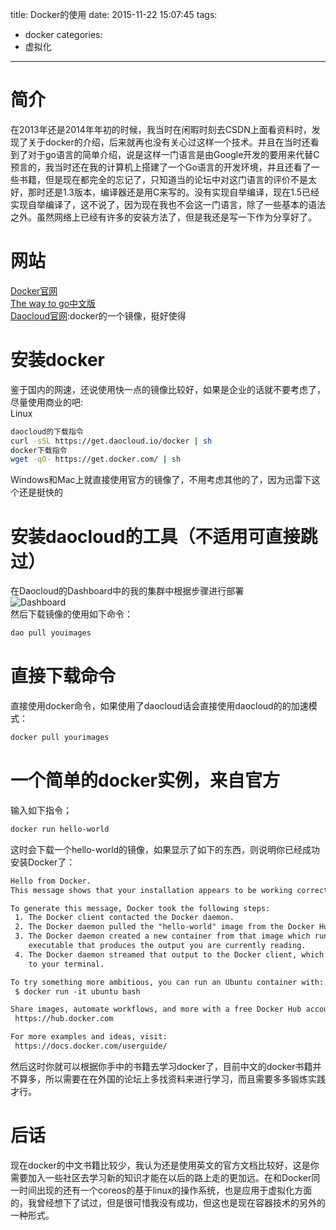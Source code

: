 title: Docker的使用
date: 2015-11-22 15:07:45
tags:
- docker
categories:
- 虚拟化
---

# 简介
在2013年还是2014年年初的时候，我当时在闲暇时刻去CSDN上面看资料时，发现了关于docker的介绍，后来就再也没有关心过这样一个技术。并且在当时还看到了对于go语言的简单介绍，说是这样一门语言是由Google开发的要用来代替C预言的，我当时还在我的计算机上搭建了一个Go语言的开发环境，并且还看了一些书籍，但是现在都完全的忘记了，只知道当的论坛中对这门语言的评价不是太好，那时还是1.3版本，编译器还是用C来写的。没有实现自举编译，现在1.5已经实现自举编译了，这不说了，因为现在我也不会这一门语言，除了一些基本的语法之外。虽然网络上已经有许多的安装方法了，但是我还是写一下作为分享好了。

# 网站
[Docker官网](www.docker.com)  
[The way to go中文版](https://github.com/Unknwon/the-way-to-go_ZH_CN)  
[Daocloud官网](www.daocloud.io):docker的一个镜像，挺好使得

# 安装docker
鉴于国内的网速，还说使用快一点的镜像比较好，如果是企业的话就不要考虑了，尽量使用商业的吧:  
Linux  
```bash
daocloud的下载指令
curl -sSL https://get.daocloud.io/docker | sh
docker下载指令
wget -qO- https://get.docker.com/ | sh
```
Windows和Mac上就直接使用官方的镜像了，不用考虑其他的了，因为迅雷下这个还是挺快的

# 安装daocloud的工具（不适用可直接跳过）
在Daocloud的Dashboard中的我的集群中根据步骤进行部署  
![Dashboard](http://7xokkh.com1.z0.glb.clouddn.com/dashboard.png)  
然后下载镜像的使用如下命令：
```bash
dao pull youimages
```

# 直接下载命令
直接使用docker命令，如果使用了daocloud话会直接使用daocloud的的加速模式：
```bash
docker pull yourimages
```

# 一个简单的docker实例，来自官方
输入如下指令；
```bash
docker run hello-world
```
这时会下载一个hello-world的镜像，如果显示了如下的东西，则说明你已经成功安装Docker了：
```txt
Hello from Docker.
This message shows that your installation appears to be working correctly.

To generate this message, Docker took the following steps:
 1. The Docker client contacted the Docker daemon.
 2. The Docker daemon pulled the "hello-world" image from the Docker Hub.
 3. The Docker daemon created a new container from that image which runs the
    executable that produces the output you are currently reading.
 4. The Docker daemon streamed that output to the Docker client, which sent it
    to your terminal.

To try something more ambitious, you can run an Ubuntu container with:
 $ docker run -it ubuntu bash

Share images, automate workflows, and more with a free Docker Hub account:
 https://hub.docker.com

For more examples and ideas, visit:
 https://docs.docker.com/userguide/

```
然后这时你就可以根据你手中的书籍去学习docker了，目前中文的docker书籍并不算多，所以需要在在外国的论坛上多找资料来进行学习，而且需要多多锻炼实践才行。

# 后话
现在docker的中文书籍比较少，我认为还是使用英文的官方文档比较好，这是你需要加入一些社区去学习新的知识才能在以后的路上走的更加远。在和Docker同一时间出现的还有一个coreos的基于linux的操作系统，也是应用于虚拟化方面的，我曾经想下了试过，但是很可惜我没有成功，但这也是现在容器技术的另外的一种形式。
